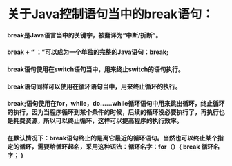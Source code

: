 # 关于Java控制语句当中的break语句：

#### break是Java语言当中的关键字，被翻译为“中断/折断”。

#### break + “ ；”可以成为一个单独的完整的Java语句：break;

#### break语句使用在switch语句当中，用来终止switch的语句执行。

#### break语句同样可以使用在循环语句当中，用来终止循环的执行。

#### break;语句使用在for，while，do……while循环语句中用来跳出循环，终止循环的执行。因为当程序循环到某个条件的时候，后续的循环没必要执行了，再执行也是耗费资源，所以可以终止循环，这样可以提高程序的执行效率。

#### 在默认情况下：break语句终止的是离它最近的循环语句。当然也可以终止某个指定的循环，需要给循环起名，采用这种语法：循环名字：for（）{ break 循环名字； }


